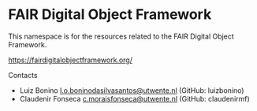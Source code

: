 # FAIR Digital Object Framework
This namespace is for the resources related to the FAIR Digital Object Framework.

https://fairdigitalobjectframework.org/

Contacts
* Luiz Bonino <l.o.boninodasilvasantos@utwente.nl> (GitHub: luizbonino)
* Claudenir Fonseca <c.moraisfonseca@utwente.nl> (GitHub: claudenirmf)
